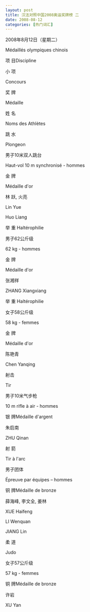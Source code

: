 ```yaml
---
layout: post
title: 汉法对照中国2008奥运奖牌榜 二
date: 2008-08-12
categories: [热门词汇]  
---
```


2008年8月12日（星期二）



Médaillés olympiques chinois





项 目Discipline





小 项

Concours



奖 牌

Médaille



姓 名

Noms des Athlètes

跳 水

Plongeon

男子10米双人跳台

Haut-vol 10 m synchronisé - hommes

金 牌

Médaille d'or

林 跃, 火亮

Lin Yue

Huo Liang

举 重 Haltérophilie

男子62公斤级

62 kg - hommes

金 牌

Médaille d'or

张湘祥

ZHANG Xiangxiang

举 重 Haltérophilie

女子58公斤级

58 kg - femmes

金 牌

Médaille d'or

陈艳青

Chen Yanqing

射击

Tir

男子10米气步枪

10 m rifle à air - hommes

银 牌Médaille d'argent

朱启南

ZHU Qinan

射 箭

Tir à l'arc

男子团体

Épreuve par équipes – hommes

铜 牌Médaille de bronze

薛海峰, 李文全, 姜林

XUE Haifeng

LI Wenquan

JIANG Lin

柔 道

Judo

女子57公斤级

57 kg - femmes

铜 牌Médaille de bronze

许岩

XU Yan

